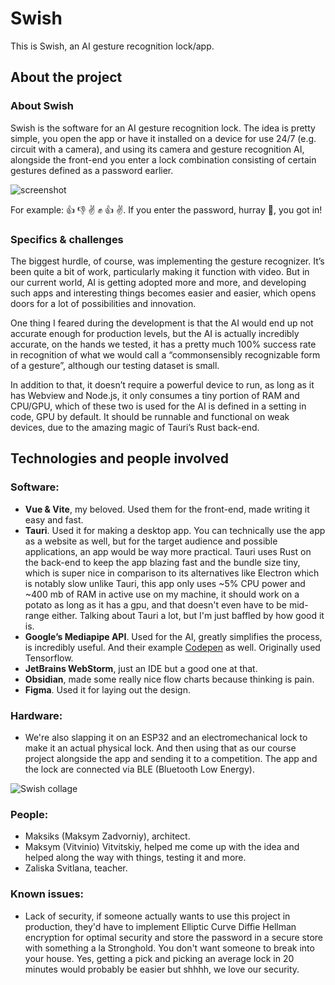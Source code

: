 # Swish

This is Swish, an AI gesture recognition lock/app.

## About the project

### About Swish

Swish is the software for an AI gesture recognition lock. The idea is pretty simple, you open the app or have it installed on a device for use 24/7 (e.g. circuit with a camera), and using its camera and gesture recognition AI, alongside the front-end you enter a lock combination consisting of certain gestures defined as a password earlier.

![screenshot](https://github.com/user-attachments/assets/b08f9825-f131-481b-88f9-434fe8a2e3bf)

For example: 👍 👎 ✌️ ✊ 👍 ✌️. If you enter the password, hurray 🎉, you got in\!

### Specifics & challenges

The biggest hurdle, of course, was implementing the gesture recognizer. It’s been quite a bit of work, particularly making it function with video. But in our current world, AI is getting adopted more and more, and developing such apps and interesting things becomes easier and easier, which opens doors for a lot of possibilities and innovation.

One thing I feared during the development is that the AI would end up not accurate enough for production levels, but the AI is actually incredibly accurate, on the hands we tested, it has a pretty much 100% success rate in recognition of what we would call a “commonsensibly recognizable form of a gesture”, although our testing dataset is small.

In addition to that, it doesn’t require a powerful device to run, as long as it has Webview and Node.js, it only consumes a tiny portion of RAM and CPU/GPU, which of these two is used for the AI is defined in a setting in code, GPU by default. It should be runnable and functional on weak devices, due to the amazing magic of Tauri’s Rust back-end.

## Technologies and people involved

### Software:

- **Vue & Vite**, my beloved. Used them for the front-end, made writing it easy and fast.
- **Tauri**. Used it for making a desktop app. You can technically use the app as a website as well, but for the target audience and possible applications, an app would be way more practical. Tauri uses Rust on the back-end to keep the app blazing fast and the bundle size tiny, which is super nice in comparison to its alternatives like Electron which is notably slow unlike Tauri, this app only uses ~5% CPU power and ~400 mb of RAM in active use on my machine, it should work on a potato as long as it has a gpu, and that doesn't even have to be mid-range either. Talking about Tauri a lot, but I'm just baffled by how good it is.
- **Google’s Mediapipe API**. Used for the AI, greatly simplifies the process, is incredibly useful. And their example [Codepen](https://codepen.io/mediapipe-preview/details/zYamdVd) as well. Originally used Tensorflow.
- **JetBrains WebStorm**, just an IDE but a good one at that.
- **Obsidian**, made some really nice flow charts because thinking is pain.
- **Figma**. Used it for laying out the design.

### Hardware:

- We're also slapping it on an ESP32 and an electromechanical lock to make it an actual physical lock. And then using that as our course project alongside the app and sending it to a competition. The app and the lock are connected via BLE (Bluetooth Low Energy).

![Swish collage](https://github.com/user-attachments/assets/c03206e7-1443-4913-8c04-048f52a36fa4)



### People:

- Maksiks (Maksym Zadvorniy), architect.
- Maksym (Vitvinio) Vitvitskiy, helped me come up with the idea and helped along the way with things, testing it and more.
- Zaliska Svitlana, teacher.


### Known issues:
- Lack of security, if someone actually wants to use this project in production, they'd have to implement Elliptic Curve Diffie Hellman encryption for optimal security and store the password in a secure store with something a la Stronghold. You don't want someone to break into your house. Yes, getting a pick and picking an average lock in 20 minutes would probably be easier but shhhh, we love our security.
